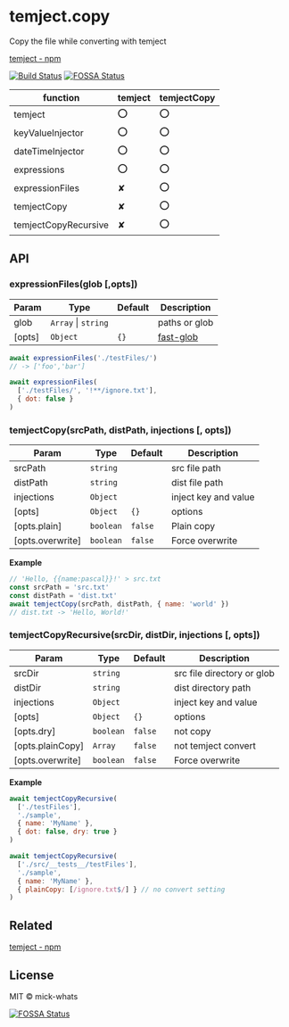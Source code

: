 # temject.copy

Copy the file while converting with temject

[temject \- npm](https://www.npmjs.com/package/temject)

[![Build Status](https://travis-ci.org/mick-whats/temject.copy.svg?branch=master)](https://travis-ci.org/mick-whats/temject.copy)
[![FOSSA Status](https://app.fossa.io/api/projects/git%2Bgithub.com%2Fmick-whats%2Ftemject.copy.svg?type=shield)](https://app.fossa.io/projects/git%2Bgithub.com%2Fmick-whats%2Ftemject.copy?ref=badge_shield)


| function             | temject | temjectCopy |
| -------------------- | ------- | ----------- |
| temject              | ⭕       | ⭕           |
| keyValueInjector     | ⭕       | ⭕           |
| dateTimeInjector     | ⭕       | ⭕           |
| expressions          | ⭕       | ⭕           |
| expressionFiles      | ✘       | ⭕           |
| temjectCopy          | ✘       | ⭕           |
| temjectCopyRecursive | ✘       | ⭕           |

## API

### expressionFiles(glob [,opts])

| Param  | Type                                      | Default         | Description                                                 |
| ------ | ----------------------------------------- | --------------- | ----------------------------------------------------------- |
| glob   | <code>Array</code> \| <code>string</code> |                 | paths or glob                                               |
| [opts] | <code>Object</code>                       | <code>{}</code> | [fast\-glob](https://github.com/mrmlnc/fast-glob#options-1) |


```js
await expressionFiles('./testFiles/')
// -> ['foo','bar']
```




```js
await expressionFiles(
  ['./testFiles/', '!**/ignore.txt'],
  { dot: false }
)
```

### temjectCopy(srcPath, distPath, injections [, opts])
 
| Param            | Type                 | Default            | Description          |
| ---------------- | -------------------- | ------------------ | -------------------- |
| srcPath          | <code>string</code>  |                    | src file path        |
| distPath         | <code>string</code>  |                    | dist file path       |
| injections       | <code>Object</code>  |                    | inject key and value |
| [opts]           | <code>Object</code>  | <code>{}</code>    | options              |
| [opts.plain]     | <code>boolean</code> | <code>false</code> | Plain copy           |
| [opts.overwrite] | <code>boolean</code> | <code>false</code> | Force overwrite      |

**Example**  
```js
// 'Hello, {{name:pascal}}!' > src.txt
const srcPath = 'src.txt'
const distPath = 'dist.txt'
await temjectCopy(srcPath, distPath, { name: 'world' })
// dist.txt -> 'Hello, World!'
```

### temjectCopyRecursive(srcDir, distDir, injections [, opts])

| Param            | Type                 | Default            | Description                |
| ---------------- | -------------------- | ------------------ | -------------------------- |
| srcDir           | <code>string</code>  |                    | src file directory or glob |
| distDir          | <code>string</code>  |                    | dist directory path        |
| injections       | <code>Object</code>  |                    | inject key and value       |
| [opts]           | <code>Object</code>  | <code>{}</code>    | options                    |
| [opts.dry]       | <code>boolean</code> | <code>false</code> | not copy                   |
| [opts.plainCopy] | <code>Array</code>   | <code>false</code> | not temject convert        |
| [opts.overwrite] | <code>boolean</code> | <code>false</code> | Force overwrite            |

**Example**  
```js
await temjectCopyRecursive(
  ['./testFiles'],
  './sample',
  { name: 'MyName' },
  { dot: false, dry: true }
)
```

```js
await temjectCopyRecursive(
  ['./src/__tests__/testFiles'],
  './sample',
  { name: 'MyName' },
  { plainCopy: [/ignore.txt$/] } // no convert setting
)
```

## Related

[temject \- npm](https://www.npmjs.com/package/temject)

## License
MIT © mick-whats

[![FOSSA Status](https://app.fossa.io/api/projects/git%2Bgithub.com%2Fmick-whats%2Ftemject.copy.svg?type=large)](https://app.fossa.io/projects/git%2Bgithub.com%2Fmick-whats%2Ftemject.copy?ref=badge_large)